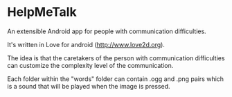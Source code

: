 HelpMeTalk
==========

An extensible Android app for people with communication difficulties.

It's written in Love for android (http://www.love2d.org).

The idea is that the caretakers of the person with communication difficulties can customize the complexity level of the communication.

Each folder within the "words" folder can contain .ogg and .png pairs which is a sound that will be played when the image is pressed.

